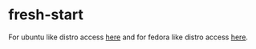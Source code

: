 # fresh-start

For ubuntu like distro access [here](./ubuntu/README.md) and for fedora like distro access [here](./fedora/README.md).
